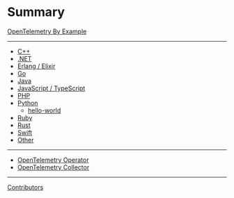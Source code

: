 # Summary

[OpenTelemetry By Example](README.md)

-----------
- [C++]()
- [.NET]()
- [Erlang / Elixir]()
- [Go]()
- [Java]()
- [JavaScript / TypeScript]()
- [PHP]()
- [Python](python/README.md)
  - [hello-world](python/hello-world/README.md)
- [Ruby]()
- [Rust]()
- [Swift]()
- [Other]()
-----------

- [OpenTelemetry Operator](opentelemetry-operator/README.md)
- [OpenTelemetry Collector](opentelemetry-collector/README.md)

-----------

[Contributors](misc/contributors.md)
